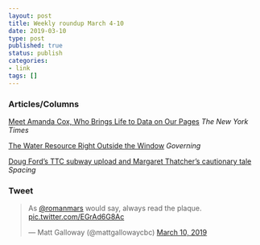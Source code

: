 ```yaml
---
layout: post
title: Weekly roundup March 4-10
date: 2019-03-10
type: post
published: true
status: publish
categories:
- link
tags: []
---
```


### Articles/Columns

[Meet Amanda Cox, Who Brings Life to Data on Our Pages](https://www.nytimes.com/2019/02/28/reader-center/data-visualization-editor-amanda-cox.html "Meet Amanda Cox, Who Brings Life to Data on Our Pages. By Jake Lucas") *The New York Times*

[The Water Resource Right Outside the Window](https://www.governing.com/gov-institute/voices/col-conservation-grass-reducing-outdoor-water-use.html "The Water Resource Right Outside the Window. By Mary Ann Dickinson") *Governing*

[Doug Ford’s TTC subway upload and Margaret Thatcher’s cautionary tale](https://spacing.ca/toronto/2019/02/13/doug-fords-ttc-subway-upload-and-margaret-thatchers-cautionary-tale/ "Doug Ford’s TTC subway upload and Margaret Thatcher’s cautionary tale. By Tricia Wood") *Spacing*

### Tweet

<blockquote class="twitter-tweet" data-lang="en"><p lang="en" dir="ltr">As <a href="https://twitter.com/romanmars?ref_src=twsrc%5Etfw">@romanmars</a> would say, always read the plaque. <a href="https://t.co/EGrAd6G8Ac">pic.twitter.com/EGrAd6G8Ac</a></p>&mdash; Matt Galloway (@mattgallowaycbc) <a href="https://twitter.com/mattgallowaycbc/status/1104766502627098624?ref_src=twsrc%5Etfw">March 10, 2019</a></blockquote> <script async src="https://platform.twitter.com/widgets.js" charset="utf-8"></script> 

